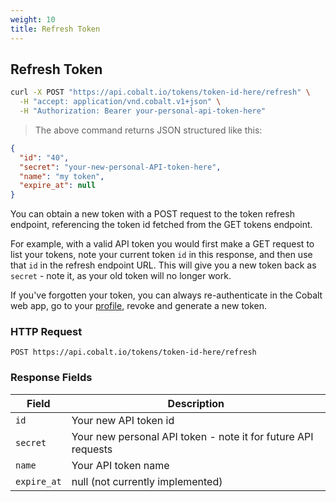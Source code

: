 ```yaml
---
weight: 10
title: Refresh Token
---
```


## Refresh Token

```sh
curl -X POST "https://api.cobalt.io/tokens/token-id-here/refresh" \
  -H "accept: application/vnd.cobalt.v1+json" \
  -H "Authorization: Bearer your-personal-api-token-here" 
```

> The above command returns JSON structured like this:

```json
{
  "id": "40",
  "secret": "your-new-personal-API-token-here",
  "name": "my token",
  "expire_at": null
}
```

You can obtain a new token with a POST request to the token refresh endpoint, referencing the token id fetched from the
GET tokens endpoint.

For example, with a valid API token you would first make a GET request to list your tokens, note your current token
`id` in this response, and then use that `id` in the refresh endpoint URL. This will give you a new token back as
`secret` - note it, as your old token will no longer work.

If you've forgotten your token, you can always re-authenticate in the Cobalt web app, go to your
[profile](https://app.cobalt.io/settings/api-token), revoke and generate a new token.

### HTTP Request

`POST https://api.cobalt.io/tokens/token-id-here/refresh`

### Response Fields

| Field       | Description
|-------------|---------------------------------------------------------------|
| `id`        | Your new API token id                                         |
| `secret`    | Your new personal API token - note it for future API requests |
| `name`      | Your API token name                                           |
| `expire_at` | null (not currently implemented)                              |

